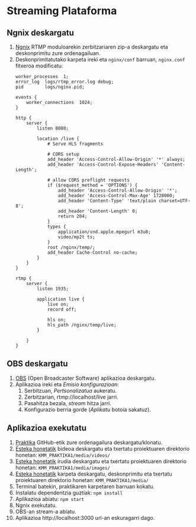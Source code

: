 # Streaming Plataforma

## Ngnix deskargatu

1. [Ngnix](https://github.com/illuspas/nginx-rtmp-win32) RTMP moduloarekin zerbitzariaren zip-a deskargatu eta deskonprimitu zure ordenagailuan.
2. Deskonprimitatutako karpeta ireki eta `nginx/conf` barruan, `nginx.conf` fitxeroa modificatu:
      ```
      worker_processes  1;
      error_log  logs/rtmp_error.log debug;
      pid        logs/nginx.pid;

      events {
          worker_connections  1024;
      }

      http {
          server {
              listen 8080;

              location /live {
                  # Serve HLS fragments

                  # CORS setup
                  add_header 'Access-Control-Allow-Origin' '*' always;
                  add_header 'Access-Control-Expose-Headers' 'Content-Length';

                  # allow CORS preflight requests
                  if ($request_method = 'OPTIONS') {
                      add_header 'Access-Control-Allow-Origin' '*';
                      add_header 'Access-Control-Max-Age' 1728000;
                      add_header 'Content-Type' 'text/plain charset=UTF-8';
                      add_header 'Content-Length' 0;
                      return 204;
                  }
                  types {
                      application/vnd.apple.mpegurl m3u8;
                      video/mp2t ts;
                  }
                  root /nginx/temp/;
                  add_header Cache-Control no-cache;
              }     
          }
      }

      rtmp {
          server {
              listen 1935;

              application live {
                  live on;
                  record off;
                  
                  hls on;
                  hls_path /nginx/temp/live;
              }

          }
      }
      ```

## OBS deskargatu

1. [OBS](https://obsproject.com/es/download) (Open Broadcaster Software) aplikazioa deskargatu.
2. Aplikazioa ireki eta _Emisio konfigurazioan_:
   1. Serbitzuan, _Pertsonalizatua_ aukeratu.
   2. Zerbitzarian, rtmp://localhost/live jarri.
   3. Pasahitza bezala, _stream_ hitza jarri.
   4. Konfigurazio berria gorde (_Aplikatu_ botoia sakatuz).

## Aplikazioa exekutatu

  1. [Praktika](https://github.com/paabloomaartinez/KMM-Praktika1) GitHub-etik zure ordenagailura deskargatu/klonatu.
  2. [Esteka honetatik](https://drive.google.com/file/d/1iFHKLGBInefesSOeEPlXVvBvqE3NWscl/view?usp=sharing) bideoa deskargatu eta txertatu proiektuaren direktorio honetan: `KMM_PRAKTIKA1/media/videos/` 
  3. [Esteka honetatik](https://drive.google.com/file/d/1mq9jojPmkyEOT0NGe4Q4b2wGM6XLGaT3/view?usp=drive_link) irudia deskargatu eta txertatu proiektuaren direktorio honetan: `KMM_PRAKTIKA1/media/images/`
  4. [Esteka honetatik](https://drive.google.com/drive/folders/1Z2W1qtITEIvuV9MQWcg5Vvn2AwmF1_TM?usp=drive_link) karpeta deskargatu, deskonprimitu eta txertatu proiektuaren direktorio honetan: `KMM_PRAKTIKA1/media/`
  5. Terminal batekin, praktikaren karpetaren barruan kokatu.
  6. Instalatu dependentzia guztiak: `npm install`
  7. Aplikazioa abiatu: `npm start`
  8. Ngnix exekutatu.
  9. OBS-an stream-a abiatu.
  10. Aplikazioa http://localhost:3000 url-an eskuragarri dago.